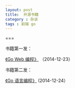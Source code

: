```yaml
---
layout: post
title:  开源书籍
category : 杂谈
tags : 前端 go
---
```

===

书籍第一发：

[《Go Web 编程》](http://www.ssy.me/web_go/) （2014-12-23）

书籍第二发：

[《Go 语言编程》](http://www.ssy.me/go_program/)  (2014-12-24）